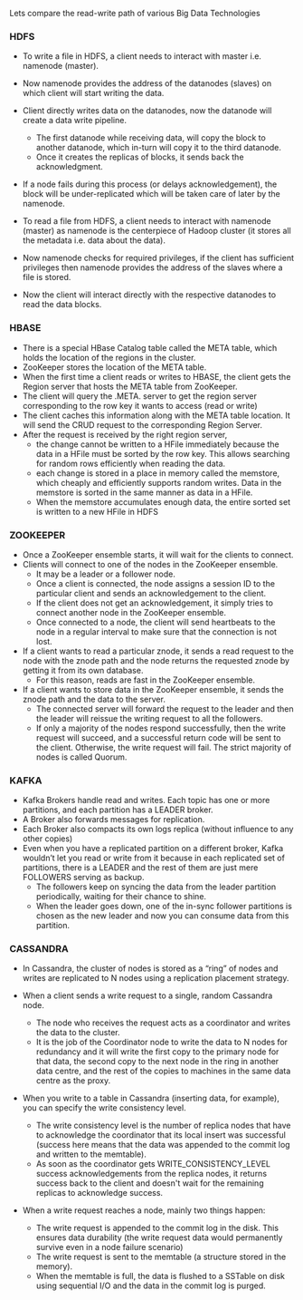 Lets compare the read-write path of various Big Data Technologies

### HDFS

* To write a file in HDFS, a client needs to interact with master i.e. namenode (master).  
* Now namenode provides the address of the datanodes (slaves) on which client will start writing the data. 
* Client directly writes data on the datanodes, now the datanode will create a data write pipeline.
  * The first datanode while receiving data, will copy the block to another datanode, which in-turn will  copy it to the third datanode.
  * Once it creates the replicas of blocks, it sends back the acknowledgment.
* If a node fails during this process (or delays acknowledgement), the block will be under-replicated which will be taken care of later by the namenode.


* To read a file from HDFS, a client needs to interact with namenode (master) as namenode is the centerpiece of Hadoop cluster (it stores all the metadata i.e. data about the data).
* Now namenode checks for required privileges, if the client has sufficient privileges then namenode provides the address of the slaves where a file is stored.
*  Now the client will interact directly with the respective datanodes to read the data blocks.

### HBASE

* There is a special HBase Catalog table called the META table, which holds the location of the regions in the cluster.
* ZooKeeper stores the location of the META table.
* When the first time a client reads or writes to HBASE, the client gets the Region server that hosts the META table from ZooKeeper.
* The client will query the .META. server to get the region server corresponding to the row key it wants to access (read or write)
* The client caches this information along with the META table location. It will send the CRUD request to the corresponding Region Server.
* After the request is received by the right region server, 
  * the change cannot be written to a HFile immediately because the data in a HFile must be sorted by the row key. This allows searching for random rows efficiently when reading the data.
  * each change is stored in a place in memory called the memstore, which cheaply and efficiently supports random writes. Data in the memstore is sorted in the same manner as data in a HFile.
  *  When the memstore accumulates enough data, the entire sorted set is written to a new HFile in HDFS

### ZOOKEEPER
* Once a ZooKeeper ensemble starts, it will wait for the clients to connect.
* Clients will connect to one of the nodes in the ZooKeeper ensemble.
  * It may be a leader or a follower node.
  * Once a client is connected, the node assigns a session ID to the particular client and sends an acknowledgement to the client.
  * If the client does not get an acknowledgement, it simply tries to connect another node in the ZooKeeper ensemble.
  * Once connected to a node, the client will send heartbeats to the node in a regular interval to make sure that the connection is not lost.
* If a client wants to read a particular znode, it sends a read request to the node with the znode path and the node returns the requested znode by getting it from its own database.
  * For this reason, reads are fast in the ZooKeeper ensemble.
* If a client wants to store data in the ZooKeeper ensemble, it sends the znode path and the data to the server.
  * The connected server will forward the request to the leader and then the leader will reissue the writing request to all the followers.
  * If only a majority of the nodes respond successfully, then the write request will succeed, and a successful return code will be sent to the client. Otherwise, the write request will fail. The strict majority of nodes is called Quorum.


### KAFKA
* Kafka Brokers handle read and writes. Each topic has one or more partitions, and each partition has a LEADER broker. 
* A Broker also forwards messages for replication.
* Each Broker also compacts its own logs replica (without influence to any other copies)
* Even when you have a replicated partition on a different broker, Kafka wouldn’t let you read or write from it because in each replicated set of partitions, there is a LEADER and the rest of them are just mere FOLLOWERS serving as backup. 
  * The followers keep on syncing the data from the leader partition periodically, waiting for their chance to shine.
  * When the leader goes down, one of the in-sync follower partitions is chosen as the new leader and now you can consume data from this partition.

### CASSANDRA
* In Cassandra, the cluster of nodes is stored as a “ring” of nodes and writes are replicated to N nodes using a replication placement strategy.
* When a client sends a write request to a single, random Cassandra node. 
  * The node who receives the request acts as a coordinator and writes the data to the cluster. 
  * It is the job of the Coordinator node to write the data to N nodes for redundancy and it will write the first copy to the primary node for that data, the second copy to the next node in the ring in another data centre, and the rest of the copies to machines in the same data centre as the proxy.
* When you write to a table in Cassandra (inserting data, for example), you can specify the write consistency level.
  *  The write consistency level is the number of replica nodes that have to acknowledge the coordinator that its local insert was successful (success here means that the data was appended to the commit log and written to the memtable). 
  * As soon as the coordinator gets WRITE_CONSISTENCY_LEVEL success acknowledgements from the replica nodes, it returns success back to the client and doesn't wait for the remaining replicas to acknowledge success.
  
* When a write request reaches a node, mainly two things happen:
  * The write request is appended to the commit log in the disk. This ensures data durability (the write request data would permanently survive even in a node failure scenario)
  * The write request is sent to the memtable (a structure stored in the memory).
  * When the memtable is full, the data is flushed to a SSTable on disk using sequential I/O and the data in the commit log is purged.